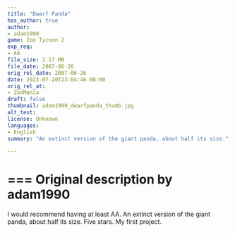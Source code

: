 ```yaml
---
title: "Dwarf Panda"
has_author: true
author: 
- adam1990
game: Zoo Tycoon 2
exp_req: 
- AA
file_size: 2.17 MB
file_date: 2007-06-26
orig_rel_date: 2007-06-26
date: 2023-07-20T23:04:46-08:00
orig_rel_at: 
- ZooMania
draft: false
thumbnail: adam1990_dwarfpanda_thumb.jpg
alt_text: 
license: Unknown
languages:
- English
summary: "An extinct version of the giant panda, about half its size."

---
```


=== 
Original description by adam1990
===

I would recommend having at least AA. An extinct version of the giant panda, about half its size. Five stars. My first project.